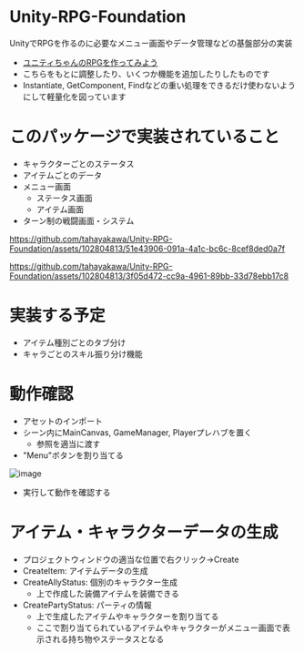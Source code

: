 # Unity-RPG-Foundation
UnityでRPGを作るのに必要なメニュー画面やデータ管理などの基盤部分の実装
- [ユニティちゃんのRPGを作ってみよう](https://gametukurikata.com/category/letstrymakeit/unitychanrpg/page/3)
- こちらをもとに調整したり、いくつか機能を追加したりしたものです
- Instantiate, GetComponent, Findなどの重い処理をできるだけ使わないようにして軽量化を図っています

# このパッケージで実装されていること
- キャラクターごとのステータス
- アイテムごとのデータ
- メニュー画面
  - ステータス画面
  - アイテム画面
- ターン制の戦闘画面・システム

https://github.com/tahayakawa/Unity-RPG-Foundation/assets/102804813/51e43906-091a-4a1c-bc6c-8cef8ded0a7f


https://github.com/tahayakawa/Unity-RPG-Foundation/assets/102804813/3f05d472-cc9a-4961-89bb-33d78ebb17c8



# 実装する予定
- アイテム種別ごとのタブ分け
- キャラごとのスキル振り分け機能

# 動作確認
- アセットのインポート
- シーン内にMainCanvas, GameManager, Playerプレハブを置く
  - 参照を適当に渡す
- "Menu"ボタンを割り当てる

![image](https://github.com/tahayakawa/Unity-RPG-Foundation/assets/102804813/d9dc1e6d-6f5f-4812-bce2-9750ed8cff44)

- 実行して動作を確認する

# アイテム・キャラクターデータの生成
- プロジェクトウィンドウの適当な位置で右クリック->Create
- CreateItem: アイテムデータの生成
- CreateAllyStatus: 個別のキャラクター生成
  - 上で作成した装備アイテムを装備できる
- CreatePartyStatus: パーティの情報
  - 上で生成したアイテムやキャラクターを割り当てる
  - ここで割り当てられているアイテムやキャラクターがメニュー画面で表示される持ち物やステータスとなる
